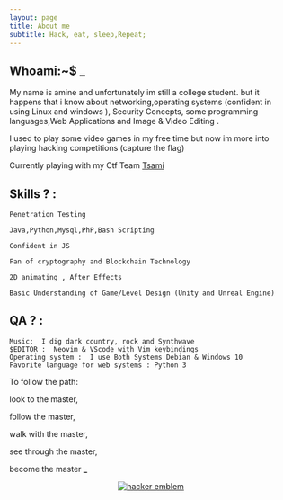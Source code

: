 ```yaml
---
layout: page
title: About me
subtitle: Hack, eat, sleep,Repeat;
---
```

## Whoami:~$ <b class="blinking_cursor">_ </b>
 My name is amine and unfortunately im still a college student. but it happens that i know about networking,operating systems (confident in using Linux and windows ), Security Concepts, some programming languages,Web Applications and Image & Video Editing .  

I used to play some video games in my free time but now im more into playing hacking competitions (capture the flag)

Currently playing with my Ctf Team <a class="Tsami" href="https://ctftime.org/team/75334">Tsami</a>

## Skills  ?  :
```
Penetration Testing

Java,Python,Mysql,PhP,Bash Scripting

Confident in JS

Fan of cryptography and Blockchain Technology

2D animating , After Effects

Basic Understanding of Game/Level Design (Unity and Unreal Engine)

```

## QA ?   :
```
Music:  I dig dark country, rock and Synthwave
$EDITOR :  Neovim & VScode with Vim keybindings
Operating system :  I use Both Systems Debian & Windows 10
Favorite language for web systems : Python 3
```

To follow the path:

  look to the master,

  follow the master,

  walk with the master,

  see through the master,

  become the master <b class="blinking_cursor">_ </b>
<center><a href='http://www.catb.org/hacker-emblem/'>
<img src='http://www.catb.org/hacker-emblem/glider.png' alt='hacker emblem' /></a> <center/>
